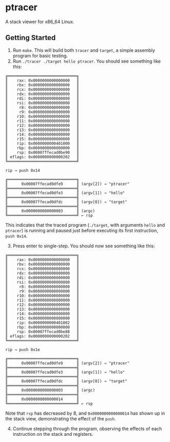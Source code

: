 # ptracer

A stack viewer for x86\_64 Linux.

## Getting Started

1. Run `make`. This will build both `tracer` and `target`, a simple assembly program for basic testing.
2. Run `./tracer ./target hello ptracer`. You should see something like this:
```
╔══════════════════════════════╗
║    rax: 0x0000000000000000   ║
║    rbx: 0x0000000000000000   ║
║    rcx: 0x0000000000000000   ║
║    rdx: 0x0000000000000000   ║
║    rdi: 0x0000000000000000   ║
║    rsi: 0x0000000000000000   ║
║     r8: 0x0000000000000000   ║
║     r9: 0x0000000000000000   ║
║    r10: 0x0000000000000000   ║
║    r11: 0x0000000000000000   ║
║    r12: 0x0000000000000000   ║
║    r13: 0x0000000000000000   ║
║    r14: 0x0000000000000000   ║
║    r15: 0x0000000000000000   ║
║    rip: 0x0000000000401000   ║
║    rbp: 0x0000000000000000   ║
║    rsp: 0x00007ffecad0be90   ║
║ eflags: 0x0000000000000202   ║
╚══════════════════════════════╝

rip → push 0x14

╔══════════════════════════════╗
║      0x00007ffecad0dfe9      ║ (argv[2]) → "ptracer"
╠══════════════════════════════╣
║      0x00007ffecad0dfe3      ║ (argv[1]) → "hello"
╠══════════════════════════════╣
║      0x00007ffecad0dfdc      ║ (argv[0]) → "target"
╠══════════════════════════════╣
║      0x0000000000000003      ║ (argc)
╚══════════════════════════════╝ ← rsp
```
This indicates that the traced program (`./target`, with arguments `hello` and `ptracer`) is running and paused just before executing its first instruction, `push 0x14`.

3. Press enter to single-step. You should now see something like this:
```
╔══════════════════════════════╗
║    rax: 0x0000000000000000   ║
║    rbx: 0x0000000000000000   ║
║    rcx: 0x0000000000000000   ║
║    rdx: 0x0000000000000000   ║
║    rdi: 0x0000000000000000   ║
║    rsi: 0x0000000000000000   ║
║     r8: 0x0000000000000000   ║
║     r9: 0x0000000000000000   ║
║    r10: 0x0000000000000000   ║
║    r11: 0x0000000000000000   ║
║    r12: 0x0000000000000000   ║
║    r13: 0x0000000000000000   ║
║    r14: 0x0000000000000000   ║
║    r15: 0x0000000000000000   ║
║    rip: 0x0000000000401002   ║
║    rbp: 0x0000000000000000   ║
║    rsp: 0x00007ffecad0be88   ║
║ eflags: 0x0000000000000202   ║
╚══════════════════════════════╝

rip → push 0x1e

╔══════════════════════════════╗
║      0x00007ffecad0dfe9      ║ (argv[2]) → "ptracer"
╠══════════════════════════════╣
║      0x00007ffecad0dfe3      ║ (argv[1]) → "hello"
╠══════════════════════════════╣
║      0x00007ffecad0dfdc      ║ (argv[0]) → "target"
╠══════════════════════════════╣
║      0x0000000000000003      ║ (argc)
╠══════════════════════════════╣
║      0x0000000000000014      ║
╚══════════════════════════════╝ ← rsp
```
Note that `rsp` has decreased by 8, and `0x0000000000000014` has shown up in the stack view, demonstrating the effect of the `push`.

4. Continue stepping through the program, observing the effects of each instruction on the stack and registers.
